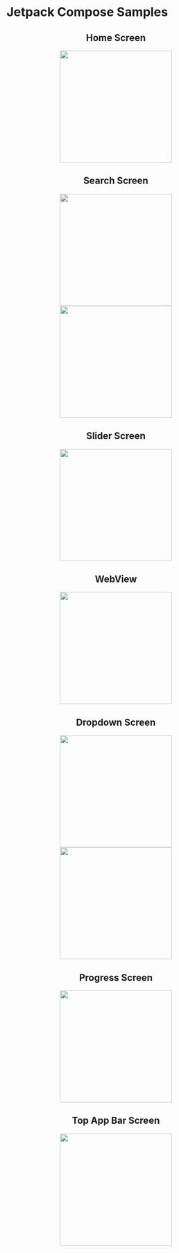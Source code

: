 # Jetpack Compose Samples 

<div align="center">
  
## Home Screen 
<img src="https://github.com/ozturksahinyetisir/jetpack-compose-samples/blob/master/screenshots/HomeScreen.png" width="258"/>

## Search Screen
<img src="https://github.com/ozturksahinyetisir/jetpack-compose-samples/blob/master/screenshots/SearchScreen1.png" width="258"/>
<img src="https://github.com/ozturksahinyetisir/jetpack-compose-samples/blob/master/screenshots/SearchScreen2.png" width="258"/>

## Slider Screen
<img src="https://github.com/ozturksahinyetisir/jetpack-compose-samples/blob/master/screenshots/SliderScreen.png" width="258"/>

## WebView
<img src="https://github.com/ozturksahinyetisir/jetpack-compose-samples/blob/master/screenshots/WebViewScreen.png" width="258"/>

## Dropdown Screen
<img src="https://github.com/ozturksahinyetisir/jetpack-compose-samples/blob/master/screenshots/DropdownScreen1.png" width="258"/>
<img src="https://github.com/ozturksahinyetisir/jetpack-compose-samples/blob/master/screenshots/DropdownScreen2.png" width="258"/>

## Progress Screen
<img src="https://github.com/ozturksahinyetisir/jetpack-compose-samples/blob/master/screenshots/ProgressScreen.png" width="258"/>

## Top App Bar Screen
<img src="https://github.com/ozturksahinyetisir/jetpack-compose-samples/blob/master/screenshots/TopAppBar.png" width="258"/>
